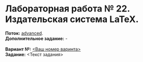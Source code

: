 # Лабораторная работа № 22. Издательская система LaTeX.
**Поток:** <ins>advanced</ins>.</br>**Дополнительное задание:** -</br></br>**Вариант №:** <ins><Ваш номер варинта></ins></br>**Задание:** <Текст задания>